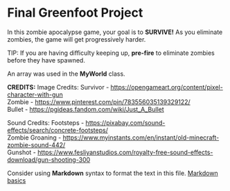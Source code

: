 # Final Greenfoot Project
In this zombie apocalypse game, your goal is to **SURVIVE!** As you eliminate zombies, the game will get progressively harder.

TIP: If you are having difficulty keeping up, **pre-fire** to eliminate zombies before they have spawned.

An array was used in the **MyWorld** class.

**CREDITS:**
Image Credits:
Survivor - https://opengameart.org/content/pixel-character-with-gun                                                                                                                                                    
Zombie - https://www.pinterest.com/pin/783556035139329122/                                                                                                                                                             
Bullet - https://pgideas.fandom.com/wiki/Just_A_Bullet                                                                                                                                                                 

Sound Credits:
Footsteps - https://pixabay.com/sound-effects/search/concrete-footsteps/                                                                                                                                               
Zombie Groaning - https://www.myinstants.com/en/instant/old-minecraft-zombie-sound-442/                                                                                                                                
Gunshot - https://www.fesliyanstudios.com/royalty-free-sound-effects-download/gun-shooting-300                                                                                                                          

Consider using **Markdown** syntax to format the text in this file. [Markdown basics](https://www.markdownguide.org/getting-started/)


